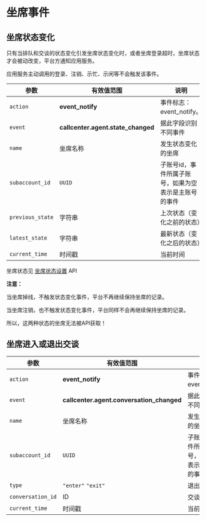 # 坐席事件

<!-- toc -->

## 坐席状态变化

只有当排队和交谈的状态变化引发坐席状态变化时，或者坐席登录超时，坐席状态才会被动改变，平台方通知应用服务。

应用服务主动调用的登录、注销、示忙、示闲等不会触发该事件。

|参数                      | 有效值范围                          | 说明
----------------------    | ----------------------------------- | ----------------------------------------
| `action`               | **event_notify**         |事件标志：event_notify。 |
|`event`                   | **callcenter.agent.state_changed**  | 据此字段识别不同事件
|`name`                    | 坐席名称                            | 发生状态变化的坐席
| `subaccount_id`       | `UUID`           | 子账号id，事件所属子账号，如果为空表示是主账号的事件|
|`previous_state`          | 字符串                              | 上次状态（变化之前的状态）
|`latest_state`            | 字符串                              | 最新状态（变化之后的状态）
|`current_time`            | 时间戳                              | 当前时间

坐席状态见 [坐席状态设置](../agent/manage.md#状态设置) API

**注意：**

当坐席掉线，不触发状态变化事件，平台不再继续保持坐席的记录。

当坐席注销，也不触发状态变化事件，平台同样不会再继续保持坐席的记录。

所以，这两种状态的坐席无法被API获取！


## 坐席进入或退出交谈

|参数                      | 有效值范围                                       | 说明
----------------------    | ------------------------------------------------ | ----------------------------------------
| `action`               | **event_notify**         |事件标志：event_notify。 |
|`event`                   | **callcenter.agent.conversation_changed**        | 据此字段识别不同事件
|`name`                    | 坐席名称                                         | 发生状态变化的坐席
| `subaccount_id`       | `UUID`           | 子账号id，事件所属子账号，如果为空表示是主账号的事件|
|`type`                    | `"enter"` `"exit"`                               | 退出还是加入
|`conversation_id`         | ID                                               | 交谈的ID
|`current_time`            | 时间戳                                           | 当前时间
